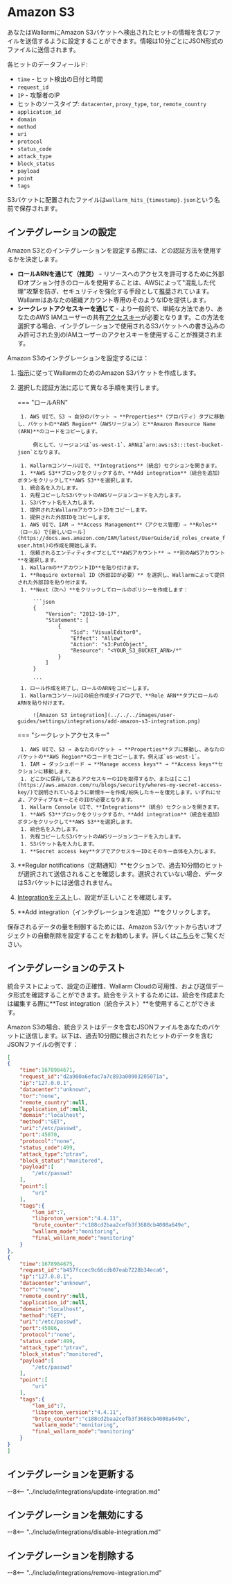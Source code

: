 # Amazon S3

あなたはWallarmにAmazon S3バケットへ検出されたヒットの情報を含むファイルを送信するように設定することができます。情報は10分ごとにJSON形式のファイルに送信されます。

各ヒットのデータフィールド:

* `time` - ヒット検出の日付と時間
* `request_id`
* `IP` - 攻撃者のIP
* ヒットのソースタイプ: `datacenter`, `proxy_type`, `tor`, `remote_country`
* `application_id`
* `domain`
* `method`
* `uri`
* `protocol`
* `status_code`
* `attack_type`
* `block_status`
* `payload` 
* `point`
* `tags`

S3バケットに配置されたファイルは`wallarm_hits_{timestamp}.json`という名前で保存されます。

## インテグレーションの設定

Amazon S3とのインテグレーションを設定する際には、どの認証方法を使用するかを決定します。

* **ロールARNを通じて（推奨）** - リソースへのアクセスを許可するために外部IDオプション付きのロールを使用することは、AWSによって"混乱した代理"攻撃を防ぎ、セキュリティを強化する手段として[推奨](https://docs.aws.amazon.com/IAM/latest/UserGuide/id_roles_create_for-user_externalid.html?icmpid=docs_iam_console)されています。Wallarmはあなたの組織アカウント専用のそのようなIDを提供します。
* **シークレットアクセスキーを通じて** - より一般的で、単純な方法であり、あなたのAWS IAMユーザーの共有[アクセスキー](https://docs.aws.amazon.com/powershell/latest/userguide/pstools-appendix-sign-up.html)が必要となります。この方法を選択する場合、インテグレーションで使用されるS3バケットへの書き込みのみ許可された別のIAMユーザーのアクセスキーを使用することが推奨されます。

Amazon S3のインテグレーションを設定するには：

1. [指示](https://docs.aws.amazon.com/AmazonS3/latest/userguide/GetStartedWithS3.html)に従ってWallarmのためのAmazon S3バケットを作成します。
1. 選択した認証方法に応じて異なる手順を実行します。

    === "ロールARN"

        1. AWS UIで、S3 → 自分のバケット → **Properties**（プロパティ）タブに移動し、バケットの**AWS Region**（AWSリージョン）と**Amazon Resource Name (ARN)**のコードをコピーします。

            例として、リージョンは`us-west-1`、ARNは`arn:aws:s3:::test-bucket-json`となります。

        1. WallarmコンソールUIで、**Integrations**（統合）セクションを開きます。
        1. **AWS S3**ブロックをクリックするか、**Add integration**（統合を追加）ボタンをクリックして**AWS S3**を選択します。
        1. 統合名を入力します。
        1. 先程コピーしたS3バケットのAWSリージョンコードを入力します。
        1. S3バケット名を入力します。
        1. 提供されたWallarmアカウントIDをコピーします。
        1. 提供された外部IDをコピーします。
        1. AWS UIで、IAM → **Access Management**（アクセス管理）→ **Roles**（ロール）で[新しいロール](https://docs.aws.amazon.com/IAM/latest/UserGuide/id_roles_create_for-user.html)の作成を開始します。
        1. 信頼されるエンティティタイプとして**AWSアカウント** → **別のAWSアカウント**を選択します。
        1. Wallarmの**アカウントID**を貼り付けます。
        1. **Require external ID（外部IDが必要）** を選択し、Wallarmによって提供された外部IDを貼り付けます。
        1. **Next（次へ）**をクリックしてロールのポリシーを作成します：

            ```json
            {
                "Version": "2012-10-17",
                "Statement": [
                    {
                        "Sid": "VisualEditor0",
                        "Effect": "Allow",
                        "Action": "s3:PutObject",
                        "Resource": "<YOUR_S3_BUCKET_ARN>/*"
                    }
                ]
            }

            ```
        1. ロール作成を終了し、ロールのARNをコピーします。
        1. WallarmコンソールUIの統合作成ダイアログで、**Role ARN**タブにロールのARNを貼り付けます。

            ![Amazon S3 integration](../../../images/user-guides/settings/integrations/add-amazon-s3-integration.png)

    === "シークレットアクセスキー"

        1. AWS UIで、S3 → あなたのバケット → **Properties**タブに移動し、あなたのバケットの**AWS Region**のコードをコピーします。例えば`us-west-1`。
        1. IAM → ダッシュボード → **Manage access keys** → **Access keys**セクションに移動します。
        1. どこかに保存してあるアクセスキーのIDを取得するか、または[ここ](https://aws.amazon.com/ru/blogs/security/wheres-my-secret-access-key/)で説明されているように新規キーを作成/紛失したキーを復元します。いずれにせよ、アクティブなキーとそのIDが必要となります。
        1. Wallarm Console UIで、**Integrations**（統合）セクションを開きます。
        1. **AWS S3**ブロックをクリックするか、**Add integration**（統合を追加）ボタンをクリックして**AWS S3**を選択します。
        1. 統合名を入力します。
        1. 先程コピーしたS3バケットのAWSリージョンコードを入力します。
        1. S3バケット名を入力します。
        1. **Secret access key**タブでアクセスキーIDとそのキー自体を入力します。

1. **Regular notifications（定期通知）**セクションで、過去10分間のヒットが選択されて送信されることを確認します。選択されていない場合、データはS3バケットには送信されません。
1. [Integrationをテスト](#testing-integration)し、設定が正しいことを確認します。
1. **Add integration（インテグレーションを追加）**をクリックします。

保存されるデータの量を制御するためには、Amazon S3バケットから古いオブジェクトの自動削除を設定することをお勧めします。詳しくは[こちら](https://docs.aws.amazon.com/AmazonS3/latest/userguide/object-lifecycle-mgmt.html)をご覧ください。

## インテグレーションのテスト

統合テストによって、設定の正確性、Wallarm Cloudの可用性、および送信データ形式を確認することができます。統合をテストするためには、統合を作成または編集する際に**Test integration（統合テスト）**を使用することができます。

Amazon S3の場合、統合テストはデータを含むJSONファイルをあなたのバケットに送信します。以下は、過去10分間に検出されたヒットのデータを含むJSONファイルの例です：

```json
[
{
    "time":1678984671,
    "request_id":"d2a900a6efac7a7c893a00903205071a",
    "ip":"127.0.0.1",
    "datacenter":"unknown",
    "tor":"none",
    "remote_country":null,
    "application_id":null,
    "domain":"localhost",
    "method":"GET",
    "uri":"/etc/passwd",
    "port":45070,
    "protocol":"none",
    "status_code":499,
    "attack_type":"ptrav",
    "block_status":"monitored",
    "payload":[
        "/etc/passwd"
    ],
    "point":[
        "uri"
    ],
    "tags":{
        "lom_id":7,
        "libproton_version":"4.4.11",
        "brute_counter":"c188cd2baa2cefb3f3688cb4008a649e",
        "wallarm_mode":"monitoring",
        "final_wallarm_mode":"monitoring"
    }
},
{
    "time":1678984675,
    "request_id":"b457fccec9c66cdb07eab7228b34eca6",
    "ip":"127.0.0.1",
    "datacenter":"unknown",
    "tor":"none",
    "remote_country":null,
    "application_id":null,
    "domain":"localhost",
    "method":"GET",
    "uri":"/etc/passwd",
    "port":45086,
    "protocol":"none",
    "status_code":499,
    "attack_type":"ptrav",
    "block_status":"monitored",
    "payload":[
        "/etc/passwd"
    ],
    "point":[
        "uri"
    ],
    "tags":{
        "lom_id":7,
        "libproton_version":"4.4.11",
        "brute_counter":"c188cd2baa2cefb3f3688cb4008a649e",
        "wallarm_mode":"monitoring",
        "final_wallarm_mode":"monitoring"
    }
}
]
```

## インテグレーションを更新する

--8<-- "../include/integrations/update-integration.md"

## インテグレーションを無効にする

--8<-- "../include/integrations/disable-integration.md"

## インテグレーションを削除する

--8<-- "../include/integrations/remove-integration.md"